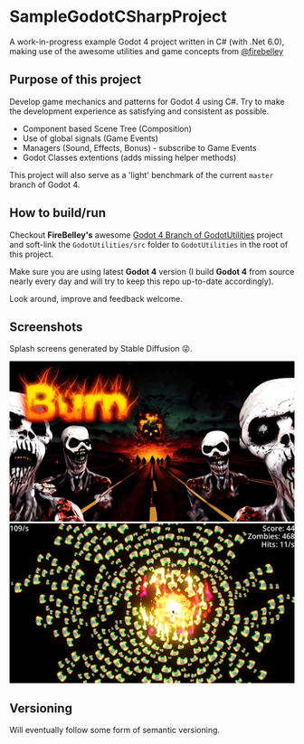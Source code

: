 # SampleGodotCSharpProject

A work-in-progress example Godot 4 project written in C# (with .Net 6.0), making use of the awesome utilities and game concepts from [@firebelley](https://github.com/firebelley)

## Purpose of this project

Develop game mechanics and patterns for Godot 4 using C#. 
Try to make the development experience as satisfying and consistent as possible.

* Component based Scene Tree (Composition)
* Use of global signals (Game Events)
* Managers (Sound, Effects, Bonus) - subscribe to Game Events
* Godot Classes extentions (adds missing helper methods)

This project will also serve as a 'light' benchmark of the current `master` branch of Godot 4.

## How to build/run

Checkout **FireBelley's** awesome [Godot 4 Branch of GodotUtilities](https://github.com/firebelley/GodotUtilities/tree/godot-4) project and soft-link the `GodotUtilities/src` folder to `GodotUtilities` in the root of this project.

Make sure you are using latest **Godot 4** version (I build **Godot 4** from source nearly every day and will try to keep this repo up-to-date accordingly).

Look around, improve and feedback welcome.

## Screenshots

Splash screens generated by Stable Diffusion 😜.

![Splash Screen](Assets%2Ffireball-logo-8.png)
![game-screenshot.png](Screenshots%2Fgame-screenshot.png)

## Versioning

Will eventually follow some form of semantic versioning.
